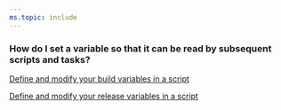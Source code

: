 ```yaml
---
ms.topic: include
---
```


### How do I set a variable so that it can be read by subsequent scripts and tasks?

[Define and modify your build variables in a script](../process/variables.md#set-a-multi-job-output-variable)

[Define and modify your release variables in a script](../release/variables.md#set-a-multi-job-output-variable)

